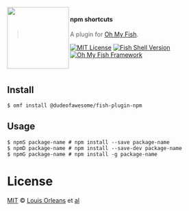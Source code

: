 <img src="https://cdn.rawgit.com/oh-my-fish/oh-my-fish/e4f1c2e0219a17e2c748b824004c8d0b38055c16/docs/logo.svg" align="left" width="144px" height="144px"/>

#### npm shortcuts
> A plugin for [Oh My Fish][omf-link].

[![MIT License](https://img.shields.io/badge/license-MIT-007EC7.svg?style=flat-square)](/LICENSE)
[![Fish Shell Version](https://img.shields.io/badge/fish-v2.2.0-007EC7.svg?style=flat-square)](https://fishshell.com)
[![Oh My Fish Framework](https://img.shields.io/badge/Oh%20My%20Fish-Framework-007EC7.svg?style=flat-square)](https://www.github.com/oh-my-fish/oh-my-fish)

<br/>


## Install

```fish
$ omf install @dudeofawesome/fish-plugin-npm
```


## Usage

```fish
$ npmS package-name # npm install --save package-name
$ npmD package-name # npm install --save-dev package-name
$ npmG package-name # npm install -g package-name
```


# License

[MIT][mit] © [Louis Orleans][author] et [al][contributors]


[mit]:            https://opensource.org/licenses/MIT
[author]:         https://github.com/dudeofawesome
[contributors]:   https://github.com/dudeofawesome/fish-plugin-npm/graphs/contributors
[omf-link]:       https://www.github.com/oh-my-fish/oh-my-fish

[license-badge]:  https://img.shields.io/badge/license-MIT-007EC7.svg?style=flat-square
